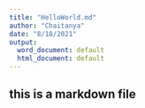 ```yaml
---
title: "HelloWorld.md"
author: "Chaitanya"
date: "8/18/2021"
output:
  word_document: default
  html_document: default
---
```


## this is a markdown file